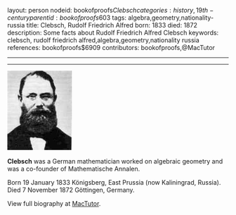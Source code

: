 layout: person
nodeid: bookofproofs$Clebsch
categories: history,19th-century
parentid: bookofproofs$603
tags: algebra,geometry,nationality-russia
title: Clebsch, Rudolf Friedrich Alfred
born: 1833
died: 1872
description: Some facts about Rudolf Friedrich Alfred Clebsch
keywords: clebsch, rudolf friedrich alfred,algebra,geometry,nationality russia
references: bookofproofs$6909
contributors: bookofproofs,@MacTutor

---


---

![Clebsch.jpg](https://github.com/bookofproofs/bookofproofs.github.io/blob/main/_sources/_assets/images/portraits/Clebsch.jpg?raw=true)

**Clebsch** was a German mathematician worked on algebraic geometry and was a co-founder of Mathematische Annalen.

Born 19 January 1833 Königsberg, East Prussia (now Kaliningrad, Russia). Died 7 November 1872 Göttingen, Germany.


View full biography at [MacTutor](https://mathshistory.st-andrews.ac.uk/Biographies/Clebsch/).